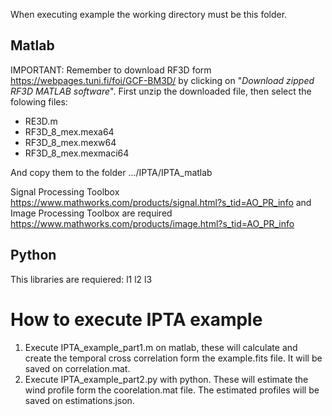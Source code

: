 When executing example the working directory must be this folder.

## Matlab

IMPORTANT: Remember to download RF3D form https://webpages.tuni.fi/foi/GCF-BM3D/ by clicking on "_Download zipped RF3D MATLAB software_".
First unzip the downloaded file, then select the folowing files:
- RE3D.m
- RF3D_8_mex.mexa64
- RF3D_8_mex.mexw64
- RF3D_8_mex.mexmaci64

And copy them to the folder .../IPTA/IPTA_matlab 

Signal Processing Toolbox https://www.mathworks.com/products/signal.html?s_tid=AO_PR_info and Image Processing Toolbox are required https://www.mathworks.com/products/image.html?s_tid=AO_PR_info

## Python
This libraries are requiered:
l1
l2
l3

# How to execute IPTA example

1. Execute IPTA_example_part1.m on matlab, these will calculate and create the temporal cross correlation form the example.fits file. It will be saved on correlation.mat.
2. Execute IPTA_example_part2.py with python. These will estimate the wind profile form the coorelation.mat file. The estimated profiles will be saved on estimations.json.


